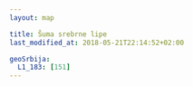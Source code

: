 ```yaml
---
layout: map

title: Šuma srebrne lipe
last_modified_at: 2018-05-21T22:14:52+02:00

geoSrbija:
  L1_183: [151]
---
```

